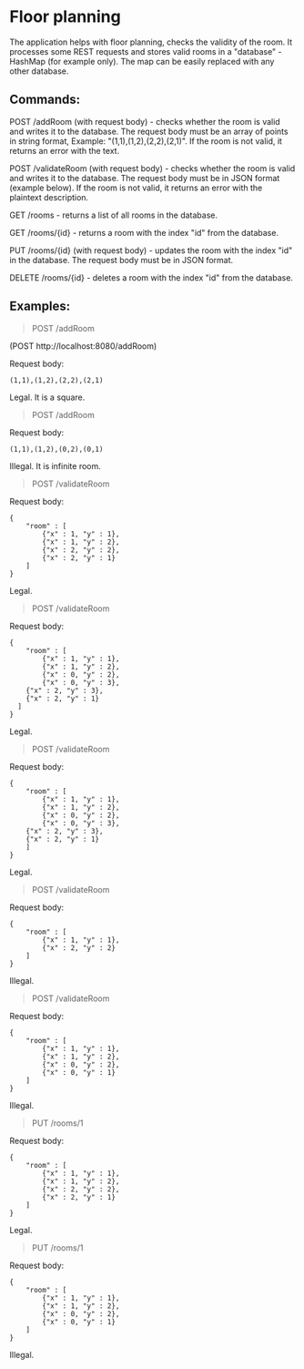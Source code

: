 # Floor planning

The application helps with floor planning, checks the validity of the room.
It processes some REST requests and stores valid rooms in a "database" - HashMap (for example only). The map can be easily replaced with any other database.

## Commands:
POST /addRoom (with request body) - checks whether the room is valid and writes it to the database. The request body must be an array of points in string format, Example: "(1,1),(1,2),(2,2),(2,1)". If the room is not valid, it returns an error with the text.

POST /validateRoom (with request body) - checks whether the room is valid and writes it to the database. The request body must be in JSON format (example below). If the room is not valid, it returns an error with the plaintext description.

GET /rooms - returns a list of all rooms in the database.

GET /rooms/{id} - returns a room with the index "id" from the database.

PUT /rooms/{id} (with request body) - updates the room with the index "id" in the database. The request body must be in JSON format.

DELETE /rooms/{id} - deletes a room with the index "id" from the database.

## Examples:
> POST /addRoom

(POST http://localhost:8080/addRoom)

Request body:
```
(1,1),(1,2),(2,2),(2,1)
```
Legal. It is a square.

> POST /addRoom

Request body:
```
(1,1),(1,2),(0,2),(0,1)
```
Illegal. It is infinite room.

> POST /validateRoom

Request body:
```
{
	"room" : [
		{"x" : 1, "y" : 1},
		{"x" : 1, "y" : 2},
		{"x" : 2, "y" : 2},
		{"x" : 2, "y" : 1}
	]
}
```
Legal.

> POST /validateRoom

Request body:
```
{
	"room" : [
		{"x" : 1, "y" : 1},
		{"x" : 1, "y" : 2},
		{"x" : 0, "y" : 2},
		{"x" : 0, "y" : 3},
    {"x" : 2, "y" : 3},
    {"x" : 2, "y" : 1}
  ]
}
```
Legal.

> POST /validateRoom

Request body:
```
{
	"room" : [
		{"x" : 1, "y" : 1},
		{"x" : 1, "y" : 2},
		{"x" : 0, "y" : 2},
		{"x" : 0, "y" : 3},
    {"x" : 2, "y" : 3},
    {"x" : 2, "y" : 1}
	]
}
```
Legal.

> POST /validateRoom

Request body:
```
{
	"room" : [
		{"x" : 1, "y" : 1},
		{"x" : 2, "y" : 2}
	]
}
```
Illegal.

> POST /validateRoom

Request body:
```
{
	"room" : [
		{"x" : 1, "y" : 1},
		{"x" : 1, "y" : 2},
		{"x" : 0, "y" : 2},
		{"x" : 0, "y" : 1}
	]
}
```
Illegal.

> PUT /rooms/1

Request body:
```
{
	"room" : [
		{"x" : 1, "y" : 1},
		{"x" : 1, "y" : 2},
		{"x" : 2, "y" : 2},
		{"x" : 2, "y" : 1}
	]
}
```
Legal.

> PUT /rooms/1

Request body:
```
{
	"room" : [
		{"x" : 1, "y" : 1},
		{"x" : 1, "y" : 2},
		{"x" : 0, "y" : 2},
		{"x" : 0, "y" : 1}
	]
}
```
Illegal.
